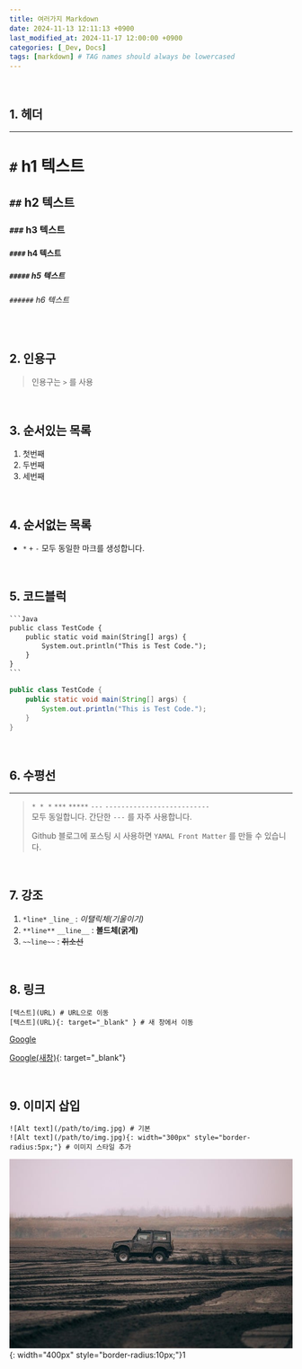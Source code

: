 ```yaml
---
title: 여러가지 Markdown
date: 2024-11-13 12:11:13 +0900
last_modified_at: 2024-11-17 12:00:00 +0900
categories: [_Dev, Docs]
tags: [markdown] # TAG names should always be lowercased
---
```


<br>

## 1. 헤더

---

# `#` h1 텍스트
## `##` h2 텍스트
### `###` h3 텍스트
#### `####` h4 텍스트
##### `#####` h5 텍스트
###### `######` h6 텍스트

<br>



## 2. 인용구

> 인용구는 `>` 를 사용

<br>



## 3. 순서있는 목록

1. 첫번째 <br>
2. 두번째 <br>
3. 세번째 <br>

<br>



## 4. 순서없는 목록

* `*`  `+` `-` 모두 동일한 마크를 생성합니다.

<br>



## 5. 코드블럭

````
```Java
public class TestCode {
    public static void main(String[] args) {
        System.out.println("This is Test Code.");
    }
}
```
````

```java
public class TestCode {
    public static void main(String[] args) {
        System.out.println("This is Test Code.");
    }
}
```

<br>



## 6. 수평선

---

>  `* * *` `***` `*****` `---` `--------------------------` <br>
>  모두 동일합니다. 간단한 `---` 를 자주 사용합니다.
>
>  Github 블로그에 포스팅 시 사용하면 `YAMAL Front Matter` 를 만들 수 있습니다.

<br>



## 7. 강조

1) `*line*` `_line_` : *이탤릭체(기울이기)* <br>
2) `**line**` `__line__` : **볼드체(굵게)** <br>
3) `~~line~~` : ~~취소선~~

<br>



## 8. 링크

```
[텍스트](URL) # URL으로 이동
[텍스트](URL){: target="_blank" } # 새 창에서 이동
```

[Google](https://www.google.com)

[Google(새창)](https://www.google.com){: target="_blank"}

<br>



## 9. 이미지 삽입

```
![Alt text](/path/to/img.jpg) # 기본
![Alt text](/path/to/img.jpg){: width="300px" style="border-radius:5px;"} # 이미지 스타일 추가
```

![car-7615816_640](../assets/img/contents/2024-11-13-markdown/car-7615816_640.jpg){: width="400px" style="border-radius:10px;"}1
